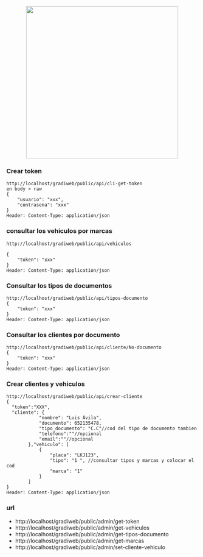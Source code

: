 <p align="center">
<img src="https://res.cloudinary.com/dtfbvvkyp/image/upload/v1566331377/laravel-logolockup-cmyk-red.svg" width="400">
</p>

### Crear token
```
http://localhost/gradiweb/public/api/cli-get-token
en body > raw 
{
    "usuario": "xxx",
    "contrasena": "xxx"
}
Header: Content-Type: application/json
```

### consultar los vehiculos por marcas
```
http://localhost/gradiweb/public/api/vehiculos

{
    "token": "xxx"
}
Header: Content-Type: application/json
```

### Consultar los tipos de documentos
```
http://localhost/gradiweb/public/api/tipos-documento
{
    "token": "xxx"
}
Header: Content-Type: application/json
```

### Consultar los clientes por documento
```
http://localhost/gradiweb/public/api/cliente/No-documento
{
    "token": "xxx"
}
Header: Content-Type: application/json
```

### Crear clientes y vehiculos
```
http://localhost/gradiweb/public/api/crear-cliente
{
  "token":"XXX",
  "cliente": {
            "nombre": "Luis Ávila",
            "documento": 652135478,
            "tipo_documento": "C.C"//cod del tipo de documento tambien
            "telefono":""//opcional
            "email":""//opcional
        },"vehiculo": [
            {
                "placa": "LKJ123",
                "tipo": "1 ", //consultar tipos y marcas y colocar el cod
                "marca": "1"
            }
        ]
}
Header: Content-Type: application/json
```

### url
* http://localhost/gradiweb/public/admin/get-token
* http://localhost/gradiweb/public/admin/get-vehiculos
* http://localhost/gradiweb/public/admin/get-tipos-documento
* http://localhost/gradiweb/public/admin/get-marcas
* http://localhost/gradiweb/public/admin/set-cliente-vehiculo